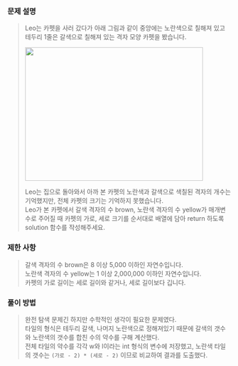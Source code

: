 ### 문제 설명

> Leo는 카펫을 사러 갔다가 아래 그림과 같이 중앙에는 노란색으로 칠해져 있고 테두리 1줄은 갈색으로 칠해져 있는 격자 모양 카펫을 봤습니다.  
>
> <img src = "https://grepp-programmers.s3.ap-northeast-2.amazonaws.com/files/production/b1ebb809-f333-4df2-bc81-02682900dc2d/carpet.png" width = "400" height = "300">
> 
> Leo는 집으로 돌아와서 아까 본 카펫의 노란색과 갈색으로 색칠된 격자의 개수는 기억했지만, 전체 카펫의 크기는 기억하지 못했습니다.  
> Leo가 본 카펫에서 갈색 격자의 수 brown, 노란색 격자의 수 yellow가 매개변수로 주어질 때 카펫의 가로, 세로 크기를 순서대로 배열에 담아 return 하도록 solution 함수를 작성해주세요.

### 제한 사항

> 갈색 격자의 수 brown은 8 이상 5,000 이하인 자연수입니다.  
> 노란색 격자의 수 yellow는 1 이상 2,000,000 이하인 자연수입니다.  
> 카펫의 가로 길이는 세로 길이와 같거나, 세로 길이보다 깁니다.  

### 풀이 방법

> 완전 탐색 문제긴 하지만 수학적인 생각이 필요한 문제였다.  
> 타일의 형식은 테두리 갈색, 나머지 노란색으로 정해져있기 때문에 갈색의 갯수와 노란색의 갯수를 합친 수의 약수를 구해 계산했다.  
> 전체 타일의 약수를 각각 w와 l이라는 int 형식의 변수에 저장했고, 노란색 타일의 갯수는 ``` (가로 - 2) * (세로 - 2) ``` 이므로 비교하여 결과를 도출했다.
